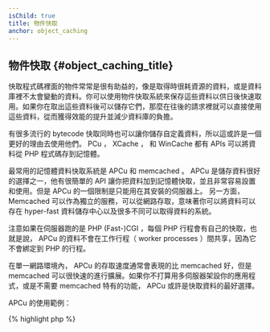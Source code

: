 ```yaml
---
isChild: true
title: 物件快取
anchor: object_caching
---
```


## 物件快取 {#object_caching_title}

快取程式碼裡面的物件常常是很有助益的，像是取得時很耗資源的資料，或是資料庫裡不太會變動的資料。你可以使用物件快取系統來保存這些資料以供日後快速取用。如果你在取出這些資料後可以儲存它們，那麼在往後的請求裡就可以直接使用這些資料，從而獲得效能的提升並減少資料庫的負擔。

有很多流行的 bytecode 快取同時也可以讓你儲存自定義資料，所以這或許是一個更好的理由去使用他們。 PCu ， XCache ， 和 WinCache 都有 APIs 可以將資料從 PHP 程式碼存到記憶體。

最常用的記憶體資料快取系統是 APCu 和 memcached 。 APCu 是儲存資料很好的選擇之一，他有很簡單的 API 讓你把資料加到記憶體快取，並且非常容易設置和使用。但是 APCu 的一個限制是只能用在其安裝的伺服器上。 另一方面， Memcached 可以作為獨立的服務，可以從網路存取，意味著你可以將資料可以存在 hyper-fast 資料儲存中心以及很多不同可以取得資料的系統。

注意如果在伺服器跑的是 PHP (Fast-)CGI ，每個 PHP 行程會有自己的快取，也就是說， APCu 的資料不會在工作行程（ worker processes ）間共享，因為它不會綁定到 PHP 的行程。

在單一網路環境內， APCu 的存取速度通常會表現的比 memcached 好，但是 memcached 可以很快速的進行擴展。如果你不打算用多伺服器架設你的應用程式，或是不需要 memcached 特有的功能， APCu 或許是快取資料的最好選擇。

APCu 的使用範例：

{% highlight php %}
<?php
// 卻認是否有稱作 'expensive_data' 的資料存在快取裡
$data = apc_fetch('expensive_data');
if ($data === false) {
    // 如果資料沒有被快取，把耗費昂貴成本取得的資料存起來供往後使用
    apc_add('expensive_data', $data = get_expensive_data());
}

print_r($data);
{% endhighlight %}

注意在 PHP 5.5 之前， APC 同時提供了資料快取和 bytecode 快取。 APCu 是用在 PHP 5.5+ 資料快取的 APC 分支，因為 PHP 已經有內建的bytecode 快取了。

更多流行的資料快取系統：

* [APCu](https://github.com/krakjoe/apcu)
* [APC Functions](http://php.net/manual/en/ref.apc.php)
* [Memcached](http://memcached.org/)
* [Redis](http://redis.io/)
* [XCache APIs](http://xcache.lighttpd.net/wiki/XcacheApi)
* [WinCache Functions](http://www.php.net/manual/en/ref.wincache.php)
